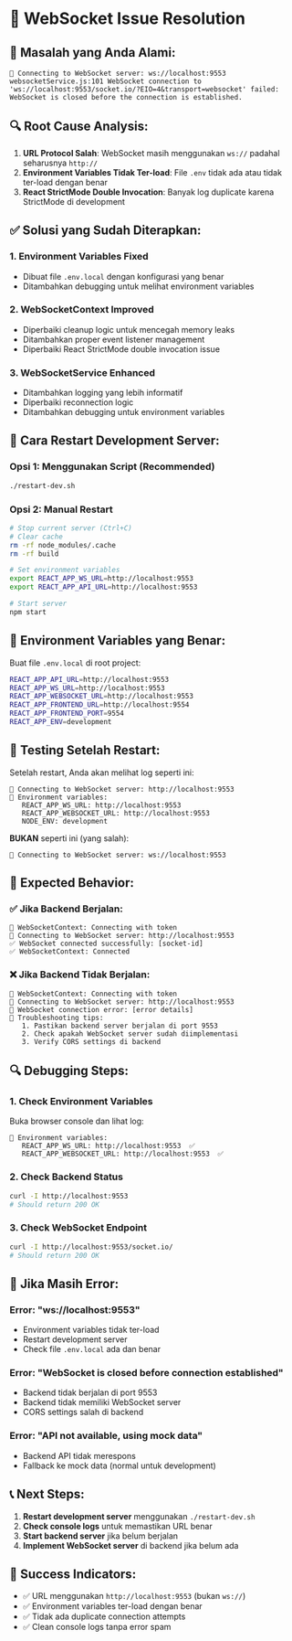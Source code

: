 # 🔧 WebSocket Issue Resolution

## 🚨 **Masalah yang Anda Alami:**

```
🔌 Connecting to WebSocket server: ws://localhost:9553
websocketService.js:101 WebSocket connection to 'ws://localhost:9553/socket.io/?EIO=4&transport=websocket' failed: WebSocket is closed before the connection is established.
```

## 🔍 **Root Cause Analysis:**

1. **URL Protocol Salah**: WebSocket masih menggunakan `ws://` padahal seharusnya `http://`
2. **Environment Variables Tidak Ter-load**: File `.env` tidak ada atau tidak ter-load dengan benar
3. **React StrictMode Double Invocation**: Banyak log duplicate karena StrictMode di development

## ✅ **Solusi yang Sudah Diterapkan:**

### 1. **Environment Variables Fixed**
- Dibuat file `.env.local` dengan konfigurasi yang benar
- Ditambahkan debugging untuk melihat environment variables

### 2. **WebSocketContext Improved**
- Diperbaiki cleanup logic untuk mencegah memory leaks
- Ditambahkan proper event listener management
- Diperbaiki React StrictMode double invocation issue

### 3. **WebSocketService Enhanced**
- Ditambahkan logging yang lebih informatif
- Diperbaiki reconnection logic
- Ditambahkan debugging untuk environment variables

## 🚀 **Cara Restart Development Server:**

### **Opsi 1: Menggunakan Script (Recommended)**
```bash
./restart-dev.sh
```

### **Opsi 2: Manual Restart**
```bash
# Stop current server (Ctrl+C)
# Clear cache
rm -rf node_modules/.cache
rm -rf build

# Set environment variables
export REACT_APP_WS_URL=http://localhost:9553
export REACT_APP_API_URL=http://localhost:9553

# Start server
npm start
```

## 🔧 **Environment Variables yang Benar:**

Buat file `.env.local` di root project:
```bash
REACT_APP_API_URL=http://localhost:9553
REACT_APP_WS_URL=http://localhost:9553
REACT_APP_WEBSOCKET_URL=http://localhost:9553
REACT_APP_FRONTEND_URL=http://localhost:9554
REACT_APP_FRONTEND_PORT=9554
REACT_APP_ENV=development
```

## 🧪 **Testing Setelah Restart:**

Setelah restart, Anda akan melihat log seperti ini:
```
🔌 Connecting to WebSocket server: http://localhost:9553
🔧 Environment variables:
   REACT_APP_WS_URL: http://localhost:9553
   REACT_APP_WEBSOCKET_URL: http://localhost:9553
   NODE_ENV: development
```

**BUKAN** seperti ini (yang salah):
```
🔌 Connecting to WebSocket server: ws://localhost:9553
```

## 🎯 **Expected Behavior:**

### ✅ **Jika Backend Berjalan:**
```
🔌 WebSocketContext: Connecting with token
🔌 Connecting to WebSocket server: http://localhost:9553
✅ WebSocket connected successfully: [socket-id]
✅ WebSocketContext: Connected
```

### ❌ **Jika Backend Tidak Berjalan:**
```
🔌 WebSocketContext: Connecting with token
🔌 Connecting to WebSocket server: http://localhost:9553
🚨 WebSocket connection error: [error details]
🔧 Troubleshooting tips:
   1. Pastikan backend server berjalan di port 9553
   2. Check apakah WebSocket server sudah diimplementasi
   3. Verify CORS settings di backend
```

## 🔍 **Debugging Steps:**

### 1. **Check Environment Variables**
Buka browser console dan lihat log:
```
🔧 Environment variables:
   REACT_APP_WS_URL: http://localhost:9553  ✅
   REACT_APP_WEBSOCKET_URL: http://localhost:9553  ✅
```

### 2. **Check Backend Status**
```bash
curl -I http://localhost:9553
# Should return 200 OK
```

### 3. **Check WebSocket Endpoint**
```bash
curl -I http://localhost:9553/socket.io/
# Should return 200 OK
```

## 🚨 **Jika Masih Error:**

### **Error: "ws://localhost:9553"**
- Environment variables tidak ter-load
- Restart development server
- Check file `.env.local` ada dan benar

### **Error: "WebSocket is closed before connection established"**
- Backend tidak berjalan di port 9553
- Backend tidak memiliki WebSocket server
- CORS settings salah di backend

### **Error: "API not available, using mock data"**
- Backend API tidak merespons
- Fallback ke mock data (normal untuk development)

## 📞 **Next Steps:**

1. **Restart development server** menggunakan `./restart-dev.sh`
2. **Check console logs** untuk memastikan URL benar
3. **Start backend server** jika belum berjalan
4. **Implement WebSocket server** di backend jika belum ada

## 🎉 **Success Indicators:**

- ✅ URL menggunakan `http://localhost:9553` (bukan `ws://`)
- ✅ Environment variables ter-load dengan benar
- ✅ Tidak ada duplicate connection attempts
- ✅ Clean console logs tanpa error spam
